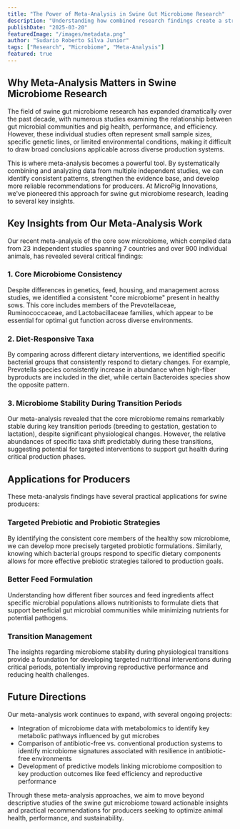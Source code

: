 ```yaml
---
title: "The Power of Meta-Analysis in Swine Gut Microbiome Research"
description: "Understanding how combined research findings create a stronger foundation for sustainable pork production through microbiome optimization."
publishDate: "2025-03-20"
featuredImage: "/images/metadata.png"
author: "Sudario Roberto Silva Junior"
tags: ["Research", "Microbiome", "Meta-Analysis"]
featured: true
---
```


## Why Meta-Analysis Matters in Swine Microbiome Research

The field of swine gut microbiome research has expanded dramatically over the past decade, with numerous studies examining the relationship between gut microbial communities and pig health, performance, and efficiency. However, these individual studies often represent small sample sizes, specific genetic lines, or limited environmental conditions, making it difficult to draw broad conclusions applicable across diverse production systems.

This is where meta-analysis becomes a powerful tool. By systematically combining and analyzing data from multiple independent studies, we can identify consistent patterns, strengthen the evidence base, and develop more reliable recommendations for producers. At MicroPig Innovations, we've pioneered this approach for swine gut microbiome research, leading to several key insights.

## Key Insights from Our Meta-Analysis Work

Our recent meta-analysis of the core sow microbiome, which compiled data from 23 independent studies spanning 7 countries and over 900 individual animals, has revealed several critical findings:

### 1. Core Microbiome Consistency

Despite differences in genetics, feed, housing, and management across studies, we identified a consistent "core microbiome" present in healthy sows. This core includes members of the Prevotellaceae, Ruminococcaceae, and Lactobacillaceae families, which appear to be essential for optimal gut function across diverse environments.

### 2. Diet-Responsive Taxa

By comparing across different dietary interventions, we identified specific bacterial groups that consistently respond to dietary changes. For example, Prevotella species consistently increase in abundance when high-fiber byproducts are included in the diet, while certain Bacteroides species show the opposite pattern.

### 3. Microbiome Stability During Transition Periods

Our meta-analysis revealed that the core microbiome remains remarkably stable during key transition periods (breeding to gestation, gestation to lactation), despite significant physiological changes. However, the relative abundances of specific taxa shift predictably during these transitions, suggesting potential for targeted interventions to support gut health during critical production phases.

## Applications for Producers

These meta-analysis findings have several practical applications for swine producers:

### Targeted Prebiotic and Probiotic Strategies

By identifying the consistent core members of the healthy sow microbiome, we can develop more precisely targeted probiotic formulations. Similarly, knowing which bacterial groups respond to specific dietary components allows for more effective prebiotic strategies tailored to production goals.

### Better Feed Formulation

Understanding how different fiber sources and feed ingredients affect specific microbial populations allows nutritionists to formulate diets that support beneficial gut microbial communities while minimizing nutrients for potential pathogens.

### Transition Management

The insights regarding microbiome stability during physiological transitions provide a foundation for developing targeted nutritional interventions during critical periods, potentially improving reproductive performance and reducing health challenges.

## Future Directions

Our meta-analysis work continues to expand, with several ongoing projects:

- Integration of microbiome data with metabolomics to identify key metabolic pathways influenced by gut microbes
- Comparison of antibiotic-free vs. conventional production systems to identify microbiome signatures associated with resilience in antibiotic-free environments
- Development of predictive models linking microbiome composition to key production outcomes like feed efficiency and reproductive performance

Through these meta-analysis approaches, we aim to move beyond descriptive studies of the swine gut microbiome toward actionable insights and practical recommendations for producers seeking to optimize animal health, performance, and sustainability.